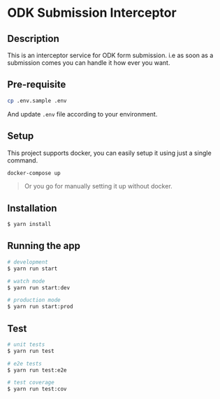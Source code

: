 # ODK Submission Interceptor

## Description

This is an interceptor service for ODK form submission. i.e as soon as a submission comes you can handle it how ever you want.

## Pre-requisite

```bash
cp .env.sample .env
```

And update `.env` file according to your environment.

## Setup

This project supports docker, you can easily setup it using just a single command.

```bash
docker-compose up
```

> Or you go for manually setting it up without docker.

## Installation

```bash
$ yarn install
```

## Running the app

```bash
# development
$ yarn run start

# watch mode
$ yarn run start:dev

# production mode
$ yarn run start:prod
```

## Test

```bash
# unit tests
$ yarn run test

# e2e tests
$ yarn run test:e2e

# test coverage
$ yarn run test:cov
```
